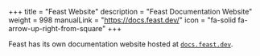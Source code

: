 +++
title = "Feast Website"
description = "Feast Documentation Website"
weight = 998
manualLink = "https://docs.feast.dev/"
icon = "fa-solid fa-arrow-up-right-from-square"
+++

Feast has its own documentation website hosted at [`docs.feast.dev`](https://docs.feast.dev/).